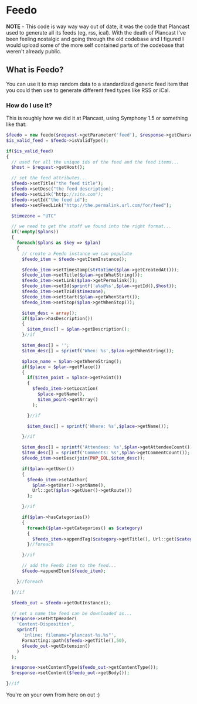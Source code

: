 # Feedo

**NOTE** - This code is way way way out of date, it was the code that Plancast used to generate all its feeds (eg, rss, ical). With the death of Plancast I've been feeling nostalgic and going through the old codebase and I figured I would upload some of the more self contained parts of the codebase that weren't already public.


## What is Feedo?

You can use it to map random data to a standardized generic feed item that you could then use to generate different feed types like RSS or iCal.


### How do I use it?

This is roughly how we did it at Plancast, using Symphony 1.5 or something like that:

```php
$feedo = new feedo($request->getParameter('feed'), $response->getCharset());
$is_valid_feed = $feedo->isValidType();

if($is_valid_feed)
{ 
  // used for all the unique ids of the feed and the feed items...
  $host = $request->getHost();

  // set the feed attributes...
  $feedo->setTitle("the feed title");
  $feedo->setDesc("the feed description);
  $feedo->setLink("http://site.com");
  $feedo->setId("the feed id");
  $feedo->setFeedLink("http://the.permalink.url.com/for/feed");

  $timezone = "UTC"

  // we need to get the stuff we found into the right format...
  if(!empty($plans))
  {
    foreach($plans as $key => $plan)
    { 
      // create a Feedo instance we can populate
      $feedo_item = $feedo->getItemInstance();

      $feedo_item->setTimestamp(strtotime($plan->getCreatedAt()));
      $feedo_item->setTitle($plan->getWhatString());
      $feedo_item->setLink($plan->getPermalink());
      $feedo_item->setId(sprintf('a%s@%s',$plan->getId(),$host));
      $feedo_item->setTzid($timezone);
      $feedo_item->setStart($plan->getWhenStart());
      $feedo_item->setStop($plan->getWhenStop());

      $item_desc = array();
      if($plan->hasDescription())
      {
        $item_desc[] = $plan->getDescription();
      }//if

      $item_desc[] = '';
      $item_desc[] = sprintf('When: %s',$plan->getWhenString());

      $place_name = $plan->getWhereString();
      if($place = $plan->getPlace())
      {
        if($item_point = $place->getPoint())
        {
          $feedo_item->setLocation(
            $place->getName(),
            $item_point->getArray()
          );

        }//if

        $item_desc[] = sprintf('Where: %s',$place->getName());

      }//if

      $item_desc[] = sprintf('Attendees: %s',$plan->getAttendeeCount());
      $item_desc[] = sprintf('Comments: %s',$plan->getCommentCount());
      $feedo_item->setDesc(join(PHP_EOL,$item_desc));

      if($plan->getUser())
      {
        $feedo_item->setAuthor(
          $plan->getUser()->getName(),
          Url::get($plan->getUser()->getRoute())
        );

      }//if

      if($plan->hasCategories())
      {
        foreach($plan->getCategories() as $category)
        {
          $feedo_item->appendTag($category->getTitle(), Url::get($category->getRoute()));
        }//foreach

      }//if

      // add the Feedo item to the feed...
      $feedo->appendItem($feedo_item);

    }//foreach

  }//if

  $feedo_out = $feedo->getOutInstance();

  // set a name the feed can be downloaded as...
  $response->setHttpHeader(
    'Content-Disposition',
    sprintf(
      'inline; filename="plancast-%s.%s"',
      Formatting::path($feedo->getTitle(),50),
      $feedo_out->getExtension()
    )
  );

  $response->setContentType($feedo_out->getContentType());
  $response->setContent($feedo_out->getBody());

}//if
```

You're on your own from here on out :)

